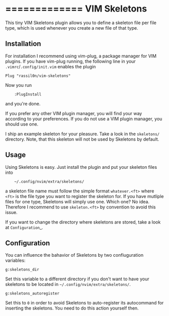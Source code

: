 =============
VIM Skeletons
=============

This tiny VIM Skeletons plugin allows you to define a skeleton file per file
type, which is used whenever you create a new file of that type.

Installation
------------

For installation I recommend using vim-plug, a package manager for VIM plugins.
If you have vim-plug running, the following line in your
``.vimrc``/``.config/init.vim`` enables the plugin

```vim
Plug "rassil0n/vim-skeletons"
```

Now you run

```vim
    :PlugInstall
```

and you're done.

If you prefer any other VIM plugin manager, you will find your way according to
your preferences. If you do not use a VIM plugin manager, you should use one.

I ship an example skeleton for your pleasure. Take a look in the ``skeletons/``
directory. Note, that this skeleton will not be used by Skeletons by default.

Usage
-----

Using Skeletons is easy. Just install the plugin and put your skeleton files
into

```
    ~/.config/nvim/extra/skeletons/
```

a skeleton file name must follow the simple format ``whatever.<ft>`` where
``<ft>`` is the file type you want to register the skeleton for. If you have
mutliple files for one type, Skeletons will simply use one. Which one? No idea.
Therefore I recommend to use ``skeleton.<ft>`` by convention to avoid this
issue.

If you want to change the directory where skeletons are stored, take a look at
`Configuration`_.

Configuration
-------------

You can influence the bahavior of Skeletons by two confiuguration variables:

``g:skeletons_dir``

Set this variable to a different directory if you don't want to have your
skeletons to be located in ``~/.config/nvim/extra/skeletons/``.

``g:skeletons_autoregister``

Set this to ``0`` in order to avoid Skeletons to auto-register its
autocommand for inserting the skeletons. You need to do this action
yourself then.
